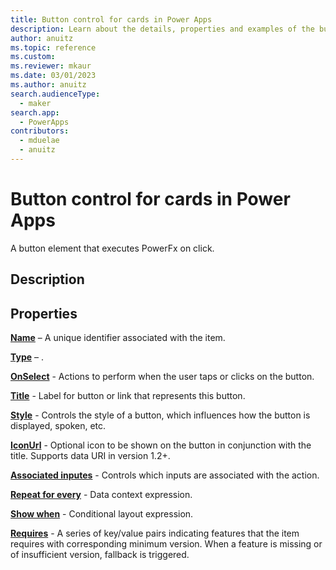```yaml
---
title: Button control for cards in Power Apps
description: Learn about the details, properties and examples of the button control for cards in Power Apps.
author: anuitz
ms.topic: reference
ms.custom: 
ms.reviewer: mkaur
ms.date: 03/01/2023
ms.author: anuitz
search.audienceType:
  - maker
search.app:
  - PowerApps
contributors:
  - mduelae
  - anuitz
---
```


# Button control for cards in Power Apps

A button element that executes PowerFx on click.

## Description


## Properties

**[Name](../control-reference.md#n)** – A unique identifier associated with the item.

**[Type](../control-reference.md#t)** – .

**[OnSelect](../control-reference.md#o)** - Actions to perform when the user taps or clicks on the button.

**[Title](../control-reference.md#t)** - Label for button or link that represents this button.

**[Style](../control-reference.md#s)** - Controls the style of a button, which influences how the button is displayed, spoken, etc.

**[IconUrl](../control-reference.md#i)** - Optional icon to be shown on the button in conjunction with the title. Supports data URI in version 1.2+.

**[Associated inputes](../control-reference.md#a)** - Controls which inputs are associated with the action.

**[Repeat for every](../control-reference.md#r)** - Data context expression.

**[Show when](../control-reference.md#s)** - Conditional layout expression.

**[Requires](../control-reference.md#r)** - A series of key/value pairs indicating features that the item requires with corresponding minimum version. When a feature is missing or of insufficient version, fallback is triggered.

